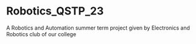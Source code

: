 # Robotics_QSTP_23
A Robotics and Automation summer term project given by Electronics and Robotics club of our college
